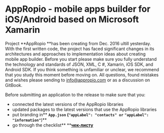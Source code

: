 # AppRopio - mobile apps builder for iOS/Android based on Microsoft Xamarin

Project **AppRopio **has been creating from Dec. 2016 ultill yesterday. With the first written code, the project has faced significant changes in its architectures and approaches to implementation ideas about creating mobile app builder. Before you start please make sure you fully understand the technology and standards of JSON, XML, C \#, Xamarin, iOS SDK, and Android SDK. If you think something is unfamiliar or unclear, we recommend that you study this moment before moving on. All questions, found mistakes and wishes please sending to info@appropio.com or as a discussion on GitBook.

Before submitting an application to the release to make sure that you:

* connected the latest versions of the AppRopio libraries
* updated packages to the latest versions that use the AppRopio libraries
* put branding in** **`App.json` **\(**`"appLabel": "contacts" or`** **`"appLabel": "information"`**\)**
* go through the checklist** **[**чек-листу**](reliznii-chek-list.md)



